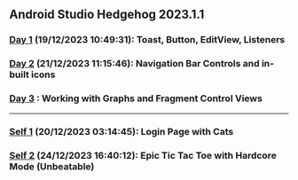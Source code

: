## Android Studio Hedgehog 2023.1.1
### [Day 1](https://github.com/Penguin5681/Android-Dev-Labs/tree/main/Day-1) (19/12/2023 10:49:31): Toast, Button, EditView, Listeners 
### [Day 2](https://github.com/Penguin5681/Android-Dev-Labs/tree/main/Day-2) (21/12/2023 11:15:46): Navigation Bar Controls and in-built icons
### [Day 3](https://github.com/Penguin5681/Android-Dev-Labs/tree/main/Day-3) : Working with Graphs and Fragment Control Views

<hr/>

### [Self 1](https://github.com/Penguin5681/Android-Dev-Labs/tree/main/Self-Work-1) (20/12/2023 03:14:45): Login Page with Cats 
### [Self 2](https://github.com/Penguin5681/Android-Dev-Labs/tree/main/Self-Work-2) (24/12/2023 16:40:12): Epic Tic Tac Toe with Hardcore Mode (Unbeatable)

